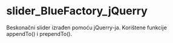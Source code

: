 # slider_BlueFactory_jQuerry
Beskonačni slider izrađen pomoću jQuerry-ja. Korištene funkcije appendTo() i prependTo(). 
